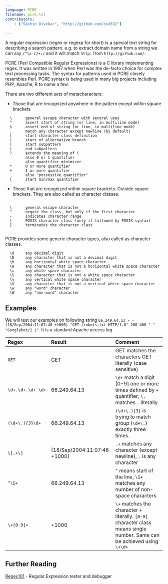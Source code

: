 ```yaml
---
language: PCRE
filename: pcre.txt
contributors:
    - ["Sachin Divekar", "http://github.com/ssd532"]
    
---
```


A regular expression (regex or regexp for short) is a special text string for describing a search pattern. e.g. to extract domain name from a string we can say `/^[a-z]+:/` and it will match `http:` from `http://github.com/`.  

PCRE (Perl Compatible Regular Expressions) is a C library implementing regex. It was written in 1997 when Perl was the de-facto choice for complex text processing tasks. The syntax for patterns used in PCRE closely resembles Perl. PCRE syntax is being used in many big projects including PHP, Apache, R to name a few.


There are two different sets of metacharacters:
* Those that are recognized anywhere in the pattern except within square brackets
```
  \      general escape character with several uses
  ^      assert start of string (or line, in multiline mode)
  $      assert end of string (or line, in multiline mode)
  .      match any character except newline (by default)
  [      start character class definition
  |      start of alternative branch
  (      start subpattern
  )      end subpattern
  ?      extends the meaning of (
         also 0 or 1 quantifier
         also quantifier minimizer
  *      0 or more quantifier
  +      1 or more quantifier
         also "possessive quantifier"
  {      start min/max quantifier
```

* Those that are recognized within square brackets. Outside square brackets. They are also called as character classes.
 
```
 
  \      general escape character
  ^      negate the class, but only if the first character
  -      indicates character range
  [      POSIX character class (only if followed by POSIX syntax)
  ]      terminates the character class
  
```  

PCRE provides some generic character types, also called as character classes. 
```
  \d     any decimal digit
  \D     any character that is not a decimal digit
  \h     any horizontal white space character
  \H     any character that is not a horizontal white space character
  \s     any white space character
  \S     any character that is not a white space character
  \v     any vertical white space character
  \V     any character that is not a vertical white space character
  \w     any "word" character
  \W     any "non-word" character
```

## Examples

We will test our examples on following string `66.249.64.13 - - [18/Sep/2004:11:07:48 +1000] "GET /robots.txt HTTP/1.0" 200 468 "-" "Googlebot/2.1"`. It is a standard Apache access log.

| Regex | Result          | Comment |
| :---- | :-------------- | :------ |
| `GET`   | GET | GET matches the characters GET literally (case sensitive) |
| `\d+.\d+.\d+.\d+` | 66.249.64.13 | `\d+` match a digit [0-9] one or more times defined by `+` quantifier, `\.` matches `.` literally |
| `(\d+\.){3}\d+` | 66.249.64.13 | `(\d+\.){3}` is trying to match group (`\d+\.`) exactly three times. |
| `\[.+\]` | [18/Sep/2004:11:07:48 +1000] | `.+` matches any character (except newline), `.` is any character |
| `^\S+` | 66.249.64.13 | `^` means start of the line, `\S+` matches any number of non-space characters |
| `\+[0-9]+` | +1000 | `\+` matches the character `+` literally. `[0-9]` character class means single number. Same can be achieved using `\+\d+` |

## Further Reading
[Regex101](https://regex101.com/) - Regular Expression tester and debugger
